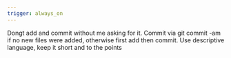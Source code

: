 ```yaml
---
trigger: always_on
---
```


Dongt add and commit without me asking for it.
Commit via git commit -am if no new files were added, otherwise first add then commit. 
Use descriptive language, keep it short and to the points